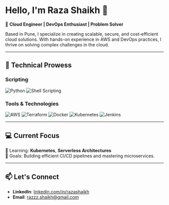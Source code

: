 # Hello, I'm Raza Shaikh 👋  
🚀 **Cloud Engineer | DevOps Enthusiast | Problem Solver**  

Based in Pune, I specialize in creating scalable, secure, and cost-efficient cloud solutions. With hands-on experience in AWS and DevOps practices, I thrive on solving complex challenges in the cloud.

---

## 🌟 **Technical Prowess**

### **Scripting**
![Python](https://img.shields.io/badge/-Python-3776AB?style=flat-square&logo=python&logoColor=white)
![Shell Scripting](https://img.shields.io/badge/-Shell_Scripting-4EAA25?style=flat-square&logo=gnu-bash&logoColor=white)

### **Tools & Technologies**
![AWS](https://img.shields.io/badge/-AWS-FF9900?style=flat-square&logo=amazon-aws&logoColor=white)
![Terraform](https://img.shields.io/badge/-Terraform-7B42BC?style=flat-square&logo=terraform&logoColor=white)
![Docker](https://img.shields.io/badge/-Docker-2496ED?style=flat-square&logo=docker&logoColor=white)
![Kubernetes](https://img.shields.io/badge/-Kubernetes-326CE5?style=flat-square&logo=kubernetes&logoColor=white)
![Jenkins](https://img.shields.io/badge/-Jenkins-D24939?style=flat-square&logo=jenkins&logoColor=white)


---

## 💻 **Current Focus**
🌱 Learning: **Kubernetes**, **Serverless Architectures**  
🎯 Goals: Building efficient CI/CD pipelines and mastering microservices.

---

## 📫 **Let's Connect**

- **LinkedIn**: [linkedin.com/in/razashaikh]((https://www.linkedin.com/in/raza-shaikh-95493114a/))
- **Email**: [razzz.shaikh@gmail.com](mailto:razzz.shaikh@gmail.com)
